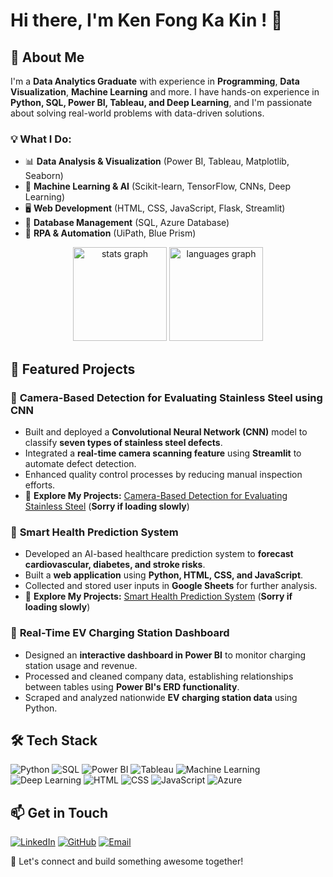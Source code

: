 # Hi there, I'm Ken Fong Ka Kin ! 👋

## 🚀 About Me
I'm a **Data Analytics Graduate** with experience in **Programming**, **Data Visualization**, **Machine Learning** and more. I have hands-on experience in **Python, SQL, Power BI, Tableau, and Deep Learning**, and I'm passionate about solving real-world problems with data-driven solutions.

### 💡 What I Do:
- 📊 **Data Analysis & Visualization** (Power BI, Tableau, Matplotlib, Seaborn)
- 🤖 **Machine Learning & AI** (Scikit-learn, TensorFlow, CNNs, Deep Learning)
- 🖥️ **Web Development** (HTML, CSS, JavaScript, Flask, Streamlit)
- 🏦 **Database Management** (SQL, Azure Database)
- 🔄 **RPA & Automation** (UiPath, Blue Prism)

<div align="center">
  <img src="https://github-readme-stats.vercel.app/api?username=kenfong0103&hide_title=false&hide_rank=false&show_icons=true&include_all_commits=true&count_private=true&disable_animations=false&theme=dracula&locale=en&hide_border=false" height="150" alt="stats graph"  />
  <img src="https://github-readme-stats.vercel.app/api/top-langs?username=kenfong0103&locale=en&hide_title=false&layout=compact&card_width=320&langs_count=5&theme=dracula&hide_border=false" height="150" alt="languages graph"  />
</div>

###

## 📌 Featured Projects
### 🔹 **Camera-Based Detection for Evaluating Stainless Steel using CNN**
- Built and deployed a **Convolutional Neural Network (CNN)** model to classify **seven types of stainless steel defects**.
- Integrated a **real-time camera scanning feature** using **Streamlit** to automate defect detection.
- Enhanced quality control processes by reducing manual inspection efforts.
- 🔗 **Explore My Projects:** [Camera-Based Detection for Evaluating Stainless Steel](https://dsp2camera.streamlit.app/) (**Sorry if loading slowly**)
  
### 🔹 **Smart Health Prediction System**
- Developed an AI-based healthcare prediction system to **forecast cardiovascular, diabetes, and stroke risks**.
- Built a **web application** using **Python, HTML, CSS, and JavaScript**.
- Collected and stored user inputs in **Google Sheets** for further analysis.
- 🔗 **Explore My Projects:** [Smart Health Prediction System](https://well-ai.onrender.com/) (**Sorry if loading slowly**)
  
### 🔹 **Real-Time EV Charging Station Dashboard**
- Designed an **interactive dashboard in Power BI** to monitor charging station usage and revenue.
- Processed and cleaned company data, establishing relationships between tables using **Power BI's ERD functionality**.
- Scraped and analyzed nationwide **EV charging station data** using Python.

## 🛠️ Tech Stack
![Python](https://img.shields.io/badge/Python-3776AB?style=for-the-badge&logo=python&logoColor=white)
![SQL](https://img.shields.io/badge/SQL-4479A1?style=for-the-badge&logo=mysql&logoColor=white)
![Power BI](https://img.shields.io/badge/PowerBI-F2C811?style=for-the-badge&logo=powerbi&logoColor=black)
![Tableau](https://img.shields.io/badge/Tableau-E97627?style=for-the-badge&logo=tableau&logoColor=white)
![Machine Learning](https://img.shields.io/badge/Machine%20Learning-FF6F00?style=for-the-badge&logo=scikit-learn&logoColor=white)
![Deep Learning](https://img.shields.io/badge/Deep%20Learning-FF6F00?style=for-the-badge&logo=tensorflow&logoColor=white)
![HTML](https://img.shields.io/badge/HTML5-E34F26?style=for-the-badge&logo=html5&logoColor=white)
![CSS](https://img.shields.io/badge/CSS3-1572B6?style=for-the-badge&logo=css3&logoColor=white)
![JavaScript](https://img.shields.io/badge/JavaScript-F7DF1E?style=for-the-badge&logo=javascript&logoColor=black)
![Azure](https://img.shields.io/badge/Microsoft%20Azure-0078D4?style=for-the-badge&logo=microsoft-azure&logoColor=white)

## 📫 Get in Touch
[![LinkedIn](https://img.shields.io/badge/LinkedIn-%230077B5.svg?style=for-the-badge&logo=linkedin&logoColor=white)](https://www.linkedin.com/in/fong-ka-kin-ken/)
[![GitHub](https://img.shields.io/badge/GitHub-%23121011.svg?style=for-the-badge&logo=github&logoColor=white)](https://github.com/Kenfong0103)
[![Email](https://img.shields.io/badge/Email-%23D14836.svg?style=for-the-badge&logo=gmail&logoColor=white)](mailto:fongkakinken@gmail.com)

🚀 Let's connect and build something awesome together!

<br clear="both">

<img src="https://raw.githubusercontent.com/kenfong0103/kenfong0103/output/pacman-contribution-graph.svg" alt="" />
